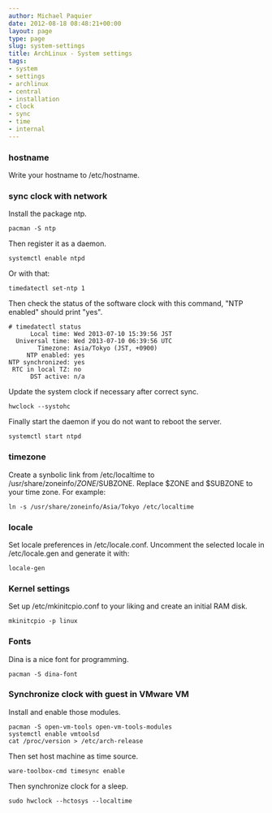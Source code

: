 ```yaml
---
author: Michael Paquier
date: 2012-08-18 08:48:21+00:00
layout: page
type: page
slug: system-settings
title: ArchLinux - System settings
tags:
- system
- settings
- archlinux
- central
- installation
- clock
- sync
- time
- internal
---
```


### hostname

Write your hostname to /etc/hostname.

### sync clock with network

Install the package ntp.

    pacman -S ntp

Then register it as a daemon.

    systemctl enable ntpd

Or with that:

    timedatectl set-ntp 1

Then check the status of the software clock with this command, "NTP enabled"
should print "yes".

    # timedatectl status
          Local time: Wed 2013-07-10 15:39:56 JST
      Universal time: Wed 2013-07-10 06:39:56 UTC
            Timezone: Asia/Tokyo (JST, +0900)
         NTP enabled: yes
    NTP synchronized: yes
     RTC in local TZ: no
          DST active: n/a

Update the system clock if necessary after correct sync.

    hwclock --systohc

Finally start the daemon if you do not want to reboot the server.

    systemctl start ntpd

### timezone

Create a synbolic link from /etc/localtime to
/usr/share/zoneinfo/$ZONE/$SUBZONE. Replace $ZONE and $SUBZONE to your
time zone. For example:

    ln -s /usr/share/zoneinfo/Asia/Tokyo /etc/localtime

### locale

Set locale preferences in /etc/locale.conf. Uncomment the selected
locale in /etc/locale.gen and generate it with:

    locale-gen

### Kernel settings

Set up /etc/mkinitcpio.conf to your liking and create an initial RAM disk.

    mkinitcpio -p linux

### Fonts

Dina is a nice font for programming.

    pacman -S dina-font

### Synchronize clock with guest in VMware VM

Install and enable those modules.

    pacman -S open-vm-tools open-vm-tools-modules
    systemctl enable vmtoolsd
    cat /proc/version > /etc/arch-release

Then set host machine as time source.

    ware-toolbox-cmd timesync enable

Then synchronize clock for a sleep.

    sudo hwclock --hctosys --localtime
